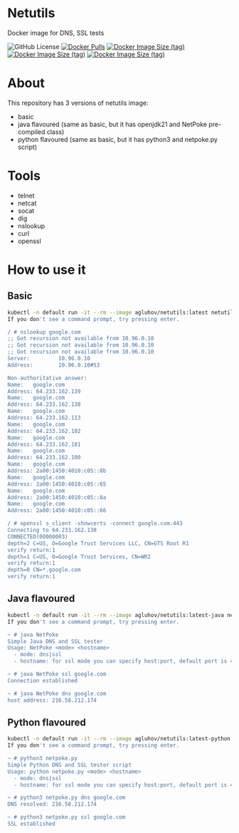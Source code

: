 # Netutils

Docker image for DNS, SSL tests


![GitHub License](https://img.shields.io/github/license/aleksandrgluhov/netutils?style=flat-square&cacheSeconds=3600)
[![Docker Pulls](https://img.shields.io/docker/pulls/agluhov/netutils?style=flat-square&cacheSeconds=3600)](https://hub.docker.com/r/agluhov/netutils/tags)
[![Docker Image Size (tag)](https://img.shields.io/docker/image-size/agluhov/netutils/latest?arch=amd64&style=flat-square&cacheSeconds=3600&label=latest)](https://hub.docker.com/r/agluhov/netutils/tags)
[![Docker Image Size (tag)](https://img.shields.io/docker/image-size/agluhov/netutils/latest-java?arch=amd64&style=flat-square&cacheSeconds=3600&label=latest-java)](https://hub.docker.com/r/agluhov/netutils/tags)
[![Docker Image Size (tag)](https://img.shields.io/docker/image-size/agluhov/netutils/latest-python?arch=amd64&style=flat-square&cacheSeconds=3600&label=latest-python)](https://hub.docker.com/r/agluhov/netutils/tags)

# About

This repository has 3 versions of netutils image:
- basic
- java flavoured (same as basic, but it has openjdk21 and NetPoke pre-compiled class)
- python flavoured (same as basic, but it has python3 and netpoke.py script)

# Tools

- telnet
- netcat
- socat
- dig
- nslookup
- curl
- openssl

# How to use it

## Basic

```bash
kubectl -n default run -it --rm --image agluhov/netutils:latest netutils /bin/sh
If you don't see a command prompt, try pressing enter.

/ # nslookup google.com
;; Got recursion not available from 10.96.0.10
;; Got recursion not available from 10.96.0.10
;; Got recursion not available from 10.96.0.10
Server:         10.96.0.10
Address:        10.96.0.10#53

Non-authoritative answer:
Name:   google.com
Address: 64.233.162.139
Name:   google.com
Address: 64.233.162.138
Name:   google.com
Address: 64.233.162.113
Name:   google.com
Address: 64.233.162.102
Name:   google.com
Address: 64.233.162.101
Name:   google.com
Address: 64.233.162.100
Name:   google.com
Address: 2a00:1450:4010:c05::8b
Name:   google.com
Address: 2a00:1450:4010:c05::65
Name:   google.com
Address: 2a00:1450:4010:c05::8a
Name:   google.com
Address: 2a00:1450:4010:c05::66

/ # openssl s_client -showcerts -connect google.com:443
Connecting to 64.233.162.138
CONNECTED(00000003)
depth=2 C=US, O=Google Trust Services LLC, CN=GTS Root R1
verify return:1
depth=1 C=US, O=Google Trust Services, CN=WR2
verify return:1
depth=0 CN=*.google.com
verify return:1
```

## Java flavoured

```bash
kubectl -n default run -it --rm --image agluhov/netutils:latest-java netutils /bin/sh
If you don't see a command prompt, try pressing enter.

~ # java NetPoke
Simple Java DNS and SSL tester
Usage: NetPoke <mode> <hostname>
  - mode: dns|ssl
  - hostname: for ssl mode you can specify host:port, default port is 443

~ # java NetPoke ssl google.com
Connection established

~ # java NetPoke dns google.com
host address: 216.58.212.174
```

## Python flavoured
```bash
kubectl -n default run -it --rm --image agluhov/netutils:latest-python netutils /bin/sh
If you don't see a command prompt, try pressing enter.

~ # python3 netpoke.py
Simple Python DNS and SSL tester script
Usage: python netpoke.py <mode> <hostname>
  - mode: dns|ssl
  - hostname: for ssl mode you can specify host:port, default port is 443

~ # python3 netpoke.py dns google.com
DNS resolved: 216.58.212.174

~ # python3 netpoke.py ssl google.com
SSL established
```
